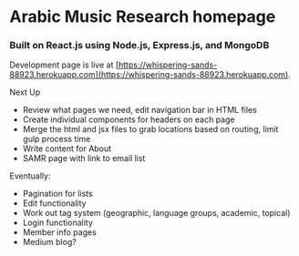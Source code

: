 # Arabic Music Research homepage

### Built on React.js using Node.js, Express.js, and MongoDB

Development page is live at [https://whispering-sands-88923.herokuapp.com](https://whispering-sands-88923.herokuapp.com).

Next Up
* Review what pages we need, edit navigation bar in HTML files
* Create individual components for headers on each page
* Merge the html and jsx files to grab locations based on routing, limit gulp process time
* Write content for About
* SAMR page with link to email list

Eventually:
* Pagination for lists
* Edit functionality
* Work out tag system (geographic, language groups, academic, topical)
* Login functionality
* Member info pages
* Medium blog?
